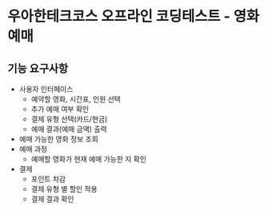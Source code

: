 # 우아한테크코스 오프라인 코딩테스트 - 영화 예매

## 기능 요구사항

* 사용자 인터페이스
    * 예약할 영화, 시간표, 인원 선택
    * 추가 예매 여부 확인
    * 결제 유형 선택(카드/현금)
    * 예매 결과(예매 금액) 출력
* 예매 가능한 영화 정보 조회
* 예매 과정
    * 예매할 영화가 현재 예매 가능한 지 확인
* 결제
  * 포인트 차감
  * 결제 유형 별 할인 적용
  * 결제 결과 확인